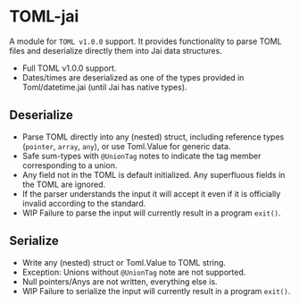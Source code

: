 # TOML-jai

A module for `TOML v1.0.0` support. It provides functionality to parse TOML files and deserialize directly them into Jai data structures.

- Full TOML v1.0.0 support.
- Dates/times are deserialized as one of the types provided in Toml/datetime.jai (until Jai has native types).
## Deserialize
- Parse TOML directly into any (nested) struct, including reference types (`pointer`, `array`, `any`), or use Toml.Value for generic data.
- Safe sum-types with `@UnionTag` notes to indicate the tag member corresponding to a union.
- Any field not in the TOML is default initialized. Any superfluous fields in the TOML are ignored.
- If the parser understands the input it will accept it even if it is officially invalid according to the standard.
- WIP Failure to parse the input will currently result in a program `exit()`.

## Serialize
- Write any (nested) struct or Toml.Value to TOML string.
- Exception: Unions without `@UnionTag` note are not supported.
- Null pointers/Anys are not written, everything else is.
- WIP Failure to serialize the input will currently result in a program `exit()`.

